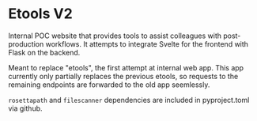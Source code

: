 # Etools V2

Internal POC website that provides tools to assist colleagues with post-production workflows. It attempts to integrate Svelte for the frontend with Flask on the backend.

Meant to replace "etools", the first attempt at internal web app. This app currently only partially replaces the previous etools, so requests to the remaining endpoints are forwarded to the old app seemlessly.

`rosettapath` and `filescanner` dependencies are included in pyproject.toml via github.
